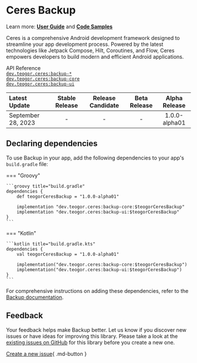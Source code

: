 # Ceres Backup

Learn more: **[User Guide](../user-guide.md)** and **[Code Samples](../code-samples.md)**

Ceres is a comprehensive Android development framework designed to streamline your app development process. Powered by the latest technologies like Jetpack Compose, Hilt, Coroutines, and Flow, Ceres empowers developers to build modern and efficient Android applications.

[//]: # (REGION-API-REFERENCE)

API Reference  
[`dev.teogor.ceres:backup-*`](../html/backup)  
[`dev.teogor.ceres:backup-core`](../html/backup/core)  
[`dev.teogor.ceres:backup-ui`](../html/backup/ui)

[//]: # (REGION-API-REFERENCE)

[//]: # (REGION-RELEASE-TABLE)

| Latest Update        |  Stable Release  |  Release Candidate  |  Beta Release  |  Alpha Release  |
|:---------------------|:----------------:|:-------------------:|:--------------:|:---------------:|
| September 28, 2023   |        -         |          -          |       -        |  1.0.0-alpha01  |

[//]: # (REGION-RELEASE-TABLE)

[//]: # (REGION-DEPENDENCIES)

## Declaring dependencies

To use Backup in your app, add the following dependencies to your app's `build.gradle` file:

=== "Groovy"

    ```groovy title="build.gradle"
    dependencies {
        def teogorCeresBackup = "1.0.0-alpha01"
        
        implementation "dev.teogor.ceres:backup-core:$teogorCeresBackup"
        implementation "dev.teogor.ceres:backup-ui:$teogorCeresBackup"
    }
    ```

=== "Kotlin"

    ```kotlin title="build.gradle.kts"
    dependencies {
        val teogorCeresBackup = "1.0.0-alpha01"
        
        implementation("dev.teogor.ceres:backup-core:$teogorCeresBackup")
        implementation("dev.teogor.ceres:backup-ui:$teogorCeresBackup")
    }
    ```

For comprehensive instructions on adding these dependencies, refer to the [Backup documentation](../backup/index.md#getting-started-with-backup).

[//]: # (REGION-DEPENDENCIES)

[//]: # (REGION-FEEDBACK)

## Feedback

Your feedback helps make Backup better. Let us know if you discover new issues or have
ideas for improving this library. Please take a look at the [existing issues on GitHub](https://github.com/teogor/ceres/issues)
for this library before you create a new one.

[Create a new issue](https://github.com/teogor/ceres/issues/new){ .md-button }

[//]: # (REGION-FEEDBACK)

[//]: # (REGION-VERSION-CHANGELOG)



[//]: # (REGION-VERSION-CHANGELOG)

